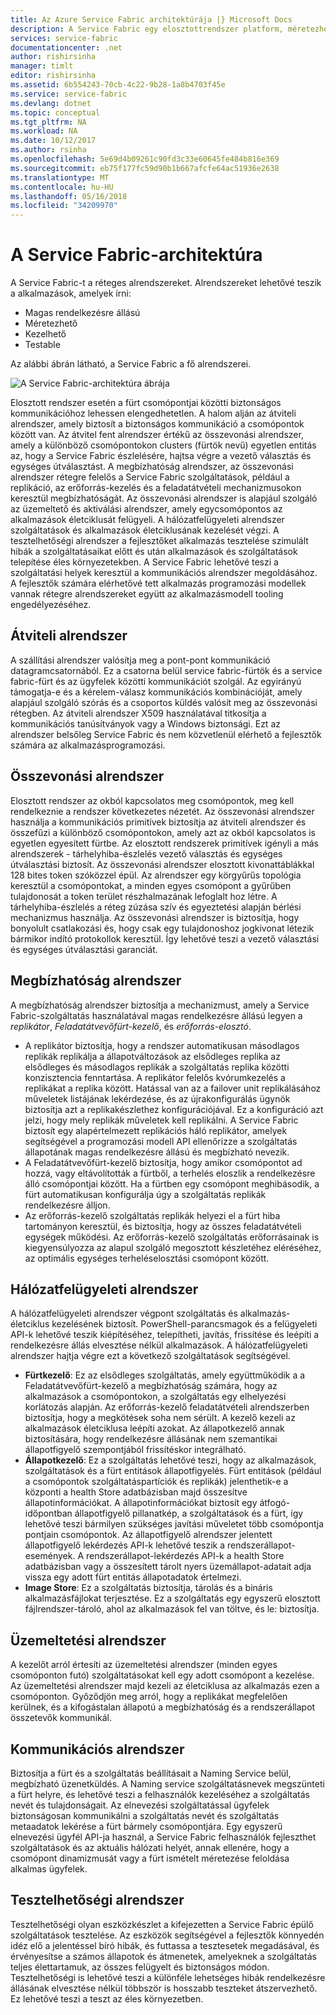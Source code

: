 ```yaml
---
title: Az Azure Service Fabric architektúrája |} Microsoft Docs
description: A Service Fabric egy elosztottrendszer platform, méretezhető, megbízható, és könnyen által felügyelt alkalmazások a felhő létrehozásához használt. Ez a cikk a Service Fabric architektúráját mutatja be.
services: service-fabric
documentationcenter: .net
author: rishirsinha
manager: timlt
editor: rishirsinha
ms.assetid: 6b554243-70cb-4c22-9b28-1a8b4703f45e
ms.service: service-fabric
ms.devlang: dotnet
ms.topic: conceptual
ms.tgt_pltfrm: NA
ms.workload: NA
ms.date: 10/12/2017
ms.author: rsinha
ms.openlocfilehash: 5e69d4b09261c90fd3c33e60645fe484b816e369
ms.sourcegitcommit: eb75f177fc59d90b1b667afcfe64ac51936e2638
ms.translationtype: MT
ms.contentlocale: hu-HU
ms.lasthandoff: 05/16/2018
ms.locfileid: "34209970"
---
```

# <a name="service-fabric-architecture"></a>A Service Fabric-architektúra
A Service Fabric-t a réteges alrendszereket. Alrendszereket lehetővé teszik a alkalmazások, amelyek írni:

* Magas rendelkezésre állású
* Méretezhető
* Kezelhető
* Testable

Az alábbi ábrán látható, a Service Fabric a fő alrendszerei.

![A Service Fabric-architektúra ábrája](media/service-fabric-architecture/service-fabric-architecture.png)

Elosztott rendszer esetén a fürt csomópontjai közötti biztonságos kommunikációhoz lehessen elengedhetetlen. A halom alján az átviteli alrendszer, amely biztosít a biztonságos kommunikáció a csomópontok között van. Az átvitel fent alrendszer értékű az összevonási alrendszer, amely a különböző csomópontokon clusters (fürtök nevű) egyetlen entitás az, hogy a Service Fabric észlelésére, hajtsa végre a vezető választás és egységes útválasztást. A megbízhatóság alrendszer, az összevonási alrendszer rétegre felelős a Service Fabric szolgáltatások, például a replikáció, az erőforrás-kezelés és a feladatátvételi mechanizmusokon keresztül megbízhatóságát. Az összevonási alrendszer is alapjául szolgáló az üzemeltető és aktiválási alrendszer, amely egycsomópontos az alkalmazások életciklusát felügyeli. A hálózatfelügyeleti alrendszer szolgáltatások és alkalmazások életciklusának kezelését végzi. A tesztelhetőségi alrendszer a fejlesztőket alkalmazás tesztelése szimulált hibák a szolgáltatásaikat előtt és után alkalmazások és szolgáltatások telepítése éles környezetekben. A Service Fabric lehetővé teszi a szolgáltatási helyek keresztül a kommunikációs alrendszer megoldásához. A fejlesztők számára elérhetővé tett alkalmazás programozási modellek vannak rétegre alrendszereket együtt az alkalmazásmodell tooling engedélyezéséhez.

## <a name="transport-subsystem"></a>Átviteli alrendszer
A szállítási alrendszer valósítja meg a pont-pont kommunikáció datagramcsatornából. Ez a csatorna belül service fabric-fürtök és a service fabric-fürt és az ügyfelek közötti kommunikációt szolgál. Az egyirányú támogatja-e és a kérelem-válasz kommunikációs kombinációját, amely alapjául szolgáló szórás és a csoportos küldés valósít meg az összevonási rétegben. Az átviteli alrendszer X509 használatával titkosítja a kommunikációs tanúsítványok vagy a Windows biztonsági. Ezt az alrendszer belsőleg Service Fabric és nem közvetlenül elérhető a fejlesztők számára az alkalmazásprogramozási.

## <a name="federation-subsystem"></a>Összevonási alrendszer
Elosztott rendszer az okból kapcsolatos meg csomópontok, meg kell rendelkeznie a rendszer következetes nézetét. Az összevonási alrendszer használja a kommunikációs primitívek biztosítja az átviteli alrendszer és összefűzi a különböző csomópontokon, amely azt az okból kapcsolatos is egyetlen egyesített fürtbe. Az elosztott rendszerek primitívek igényli a más alrendszerek - tárhelyhiba-észlelés vezető választás és egységes útválasztási biztosít. Az összevonási alrendszer elosztott kivonattáblákkal 128 bites token szóközzel épül. Az alrendszer egy körgyűrűs topológia keresztül a csomópontokat, a minden egyes csomópont a gyűrűben tulajdonosát a token terület részhalmazának lefoglalt hoz létre. A tárhelyhiba-észlelés a réteg zúzása szív és egyeztetési alapján bérlési mechanizmus használja. Az összevonási alrendszer is biztosítja, hogy bonyolult csatlakozási és, hogy csak egy tulajdonoshoz jogkivonat létezik bármikor indító protokollok keresztül. Így lehetővé teszi a vezető választási és egységes útválasztási garanciát.

## <a name="reliability-subsystem"></a>Megbízhatóság alrendszer
A megbízhatóság alrendszer biztosítja a mechanizmust, amely a Service Fabric-szolgáltatás használatával magas rendelkezésre állású legyen a *replikátor*, *Feladatátvevőfürt-kezelő*, és *erőforrás-elosztó*.

* A replikátor biztosítja, hogy a rendszer automatikusan másodlagos replikák replikálja a állapotváltozások az elsődleges replika az elsődleges és másodlagos replikák a szolgáltatás replika közötti konzisztencia fenntartása. A replikátor felelős kvórumkezelés a replikákat a replika között. Hatással van az a failover unit replikálásához műveletek listájának lekérdezése, és az újrakonfigurálás ügynök biztosítja azt a replikakészlethez konfigurációjával. Ez a konfiguráció azt jelzi, hogy mely replikák műveletek kell replikálni. A Service Fabric biztosít egy alapértelmezett replikációs háló replikátor, amelyek segítségével a programozási modell API ellenőrizze a szolgáltatás állapotának magas rendelkezésre állású és megbízható nevezik.
* A Feladatátvevőfürt-kezelő biztosítja, hogy amikor csomópontot ad hozzá, vagy eltávolították a fürtből, a terhelés eloszlik a rendelkezésre álló csomópontjai között. Ha a fürtben egy csomópont meghibásodik, a fürt automatikusan konfigurálja úgy a szolgáltatás replikák rendelkezésre álljon.
* Az erőforrás-kezelő szolgáltatás replikák helyezi el a fürt hiba tartományon keresztül, és biztosítja, hogy az összes feladatátvételi egységek működési. Az erőforrás-kezelő szolgáltatás erőforrásainak is kiegyensúlyozza az alapul szolgáló megosztott készletéhez eléréséhez, az optimális egységes terheléselosztási csomópont között.

## <a name="management-subsystem"></a>Hálózatfelügyeleti alrendszer
A hálózatfelügyeleti alrendszer végpont szolgáltatás és alkalmazás-életciklus kezelésének biztosít. PowerShell-parancsmagok és a felügyeleti API-k lehetővé teszik kiépítéséhez, telepítheti, javítás, frissítése és leépíti a rendelkezésre állás elvesztése nélkül alkalmazások. A hálózatfelügyeleti alrendszer hajtja végre ezt a következő szolgáltatások segítségével.

* **Fürtkezelő**: Ez az elsődleges szolgáltatás, amely együttműködik a a Feladatátvevőfürt-kezelő a megbízhatóság számára, hogy az alkalmazások a csomópontokon, a szolgáltatás egy elhelyezési korlátozás alapján. Az erőforrás-kezelő feladatátvételi alrendszerben biztosítja, hogy a megkötések soha nem sérült. A kezelő kezeli az alkalmazások életciklusa leépíti azokat. Az állapotkezelő annak biztosítására, hogy rendelkezésre állásának nem szemantikai állapotfigyelő szempontjából frissítéskor integrálható.
* **Állapotkezelő**: Ez a szolgáltatás lehetővé teszi, hogy az alkalmazások, szolgáltatások és a fürt entitások állapotfigyelés. Fürt entitások (például a csomópontok szolgáltatáspartíciók és replikák) jelenthetik-e a központi a health Store adatbázisban majd összesítve állapotinformációkat. A állapotinformációkat biztosít egy átfogó-időpontban állapotfigyelő pillanatkép, a szolgáltatások és a fürt, így lehetővé teszi bármilyen szükséges javítási műveletet több csomópontja pontjain csomópontok. Az állapotfigyelő alrendszer jelentett állapotfigyelő lekérdezés API-k lehetővé teszik a rendszerállapot-események. A rendszerállapot-lekérdezés API-k a health Store adatbázisban vagy a összesített tárolt nyers üzemállapot-adatait adja vissza egy adott fürt entitás állapotadatok értelmezi.
* **Image Store**: Ez a szolgáltatás biztosítja, tárolás és a bináris alkalmazásfájlokat terjesztése. Ez a szolgáltatás egy egyszerű elosztott fájlrendszer-tároló, ahol az alkalmazások fel van töltve, és le: biztosítja.

## <a name="hosting-subsystem"></a>Üzemeltetési alrendszer
A kezelőt arról értesíti az üzemeltetési alrendszer (minden egyes csomóponton futó) szolgáltatásokat kell egy adott csomópont a kezelése. Az üzemeltetési alrendszer majd kezeli az életciklusa az alkalmazás ezen a csomóponton. Győződjön meg arról, hogy a replikákat megfelelően kerülnek, és a kifogástalan állapotú a megbízhatóság és a rendszerállapot összetevők kommunikál.

## <a name="communication-subsystem"></a>Kommunikációs alrendszer
Biztosítja a fürt és a szolgáltatás beállításait a Naming Service belül, megbízható üzenetküldés. A Naming service szolgáltatásnevek megszünteti a fürt helyre, és lehetővé teszi a felhasználók kezeléséhez a szolgáltatás nevét és tulajdonságait. Az elnevezési szolgáltatással ügyfelek biztonságosan kommunikálni a szolgáltatás nevét és szolgáltatás metaadatok lekérése a fürt bármely csomópontjára. Egy egyszerű elnevezési ügyfél API-ja használ, a Service Fabric felhasználók fejleszthet szolgáltatások és az aktuális hálózati helyét, annak ellenére, hogy a csomópont dinamizmusát vagy a fürt ismételt méretezése feloldása alkalmas ügyfelek.

## <a name="testability-subsystem"></a>Tesztelhetőségi alrendszer
Tesztelhetőségi olyan eszközkészlet a kifejezetten a Service Fabric épülő szolgáltatások tesztelése. Az eszközök segítségével a fejlesztők könnyedén idéz elő a jelentéssel bíró hibák, és futtassa a tesztesetek megadásával, és érvényesítse a számos állapotok és átmenetek, amelyeknek a szolgáltatás teljes élettartamuk, az összes felügyelt és biztonságos módon. Tesztelhetőségi is lehetővé teszi a különféle lehetséges hibák rendelkezésre állásának elvesztése nélkül többször is hosszabb teszteket átszervezhető. Ez lehetővé teszi a teszt az éles környezetben.

